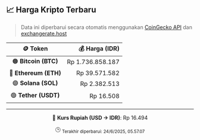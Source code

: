 

<!-- HARGA_KRIPTO -->
## 📈 Harga Kripto Terbaru

> Data ini diperbarui secara otomatis menggunakan [CoinGecko API](https://www.coingecko.com/) dan [exchangerate.host](https://exchangerate.host/)

<div align="center">

| 🪙 Token | 💰 Harga (IDR) |
|:------:|---------------:|
| 🟠 **Bitcoin (BTC)**   | Rp 1.736.858.187 |
| 🔵 **Ethereum (ETH)**  | Rp 39.571.582 |
| 🟣 **Solana (SOL)**    | Rp 2.382.513 |
| 🟢 **Tether (USDT)**   | Rp 16.508 |

---

💱 **Kurs Rupiah (USD → IDR)**: Rp 16.494

🕒 <sub>Terakhir diperbarui: 24/6/2025, 05.57.07</sub>

</div>
<!-- /HARGA_KRIPTO -->